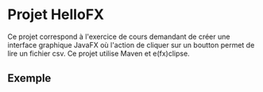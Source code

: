 # Projet HelloFX

Ce projet correspond à l'exercice de cours demandant de créer une interface graphique JavaFX où l'action de cliquer sur un boutton permet de lire un fichier csv.
Ce projet utilise Maven et e(fx)clipse.

## Exemple

